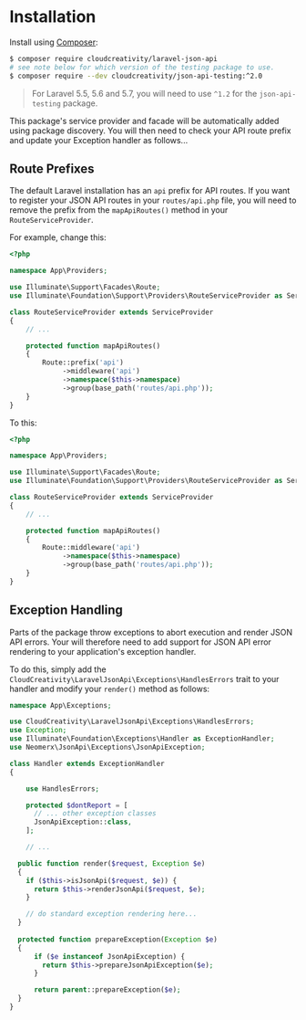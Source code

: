 # Installation

Install using [Composer](http://getcomposer.org):

``` bash
$ composer require cloudcreativity/laravel-json-api
# see note below for which version of the testing package to use.
$ composer require --dev cloudcreativity/json-api-testing:^2.0
```

> For Laravel 5.5, 5.6 and 5.7, you will need to use `^1.2` for the `json-api-testing` package.

This package's service provider and facade will be automatically added using package discovery. You will
then need to check your API route prefix and update your Exception handler as follows...

## Route Prefixes

The default Laravel installation has an `api` prefix for API routes. If you want to register your JSON API
routes in your `routes/api.php` file, you will need to remove the prefix from the `mapApiRoutes()` method in your 
`RouteServiceProvider`.

For example, change this:

```php
<?php

namespace App\Providers;

use Illuminate\Support\Facades\Route;
use Illuminate\Foundation\Support\Providers\RouteServiceProvider as ServiceProvider;

class RouteServiceProvider extends ServiceProvider
{
    // ...

    protected function mapApiRoutes()
    {
        Route::prefix('api')
             ->middleware('api')
             ->namespace($this->namespace)
             ->group(base_path('routes/api.php'));
    }
}
```

To this:

```php
<?php

namespace App\Providers;

use Illuminate\Support\Facades\Route;
use Illuminate\Foundation\Support\Providers\RouteServiceProvider as ServiceProvider;

class RouteServiceProvider extends ServiceProvider
{
    // ...

    protected function mapApiRoutes()
    {
        Route::middleware('api')
             ->namespace($this->namespace)
             ->group(base_path('routes/api.php'));
    }
}
```

## Exception Handling

Parts of the package throw exceptions to abort execution and render JSON API errors. Your will therefore need to
add support for JSON API error rendering to your application's exception handler.

To do this, simply add the `CloudCreativity\LaravelJsonApi\Exceptions\HandlesErrors` trait to your handler and
modify your `render()` method as follows:

```php
namespace App\Exceptions;

use CloudCreativity\LaravelJsonApi\Exceptions\HandlesErrors;
use Exception;
use Illuminate\Foundation\Exceptions\Handler as ExceptionHandler;
use Neomerx\JsonApi\Exceptions\JsonApiException;

class Handler extends ExceptionHandler
{

	use HandlesErrors;

	protected $dontReport = [
	  // ... other exception classes
	  JsonApiException::class,
	];

	// ...

  public function render($request, Exception $e)
  {
    if ($this->isJsonApi($request, $e)) {
      return $this->renderJsonApi($request, $e);
    }

    // do standard exception rendering here...
  }
  
  protected function prepareException(Exception $e)
  {
      if ($e instanceof JsonApiException) {
        return $this->prepareJsonApiException($e);
      }

      return parent::prepareException($e);
  }
}
```
